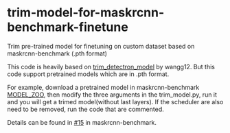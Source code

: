 # trim-model-for-maskrcnn-benchmark-finetune
Trim pre-trained model for finetuning on custom dataset based on maskrcnn-benchmark (.pth format)

This code is heavily based on [trim_detectron_model](https://gist.github.com/wangg12/aea194aa6ab6a4de088f14ee193fd968) by wangg12. But this code support pretrained models which are in .pth format. 

For example, download a pretrained model in maskrcnn-benchmark [MODEL_ZOO](https://github.com/facebookresearch/maskrcnn-benchmark/blob/master/MODEL_ZOO.md), then modify the three arguments in the trim_model.py, run it and you will get a trimed model(without last layers). If the scheduler are also need to be removed, run the code that are commented.

Details can be found in [#15](https://github.com/facebookresearch/maskrcnn-benchmark/issues/15) in maskrcnn-benchmark.
